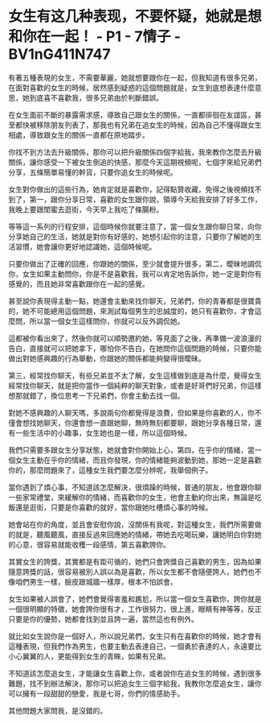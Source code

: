 # 女生有这几种表现，不要怀疑，她就是想和你在一起！ - P1 - 7情子 - BV1nG411N747

有著五種表現的女生，不需要華麗，她就想要跟你在一起，但我知道有很多兄弟，在面對喜歡的女生的時候，居然感到疑惑的這個問題就是，女生到底想表達什麼意思，她到底喜不喜歡我，很多兄弟由於判斷錯誤。

在女生面前不斷的暴露需求感，導致自己跟女生的關係，一直都徘徊在友誼區，甚至都快被移除朋友列表了，那我也有兄弟在追女生的時候，因為自己不懂得跟女生相處，導致跟女生的關係一直都在原地踏步。

你找不到方法去升級關係，那你可以把升級關係四個字給我，我來教你怎麼去升級關係，讓你感受一下被女生倒追的快感，那麼今天這期視頻呢，七個字來給兄弟們分享，五條簡單易懂的幹貨，只要你追女生的時候呢。

女生對你做出的這些行為，她肯定就是喜歡你，記得點贊收藏，免得之後視頻找不到了，第一，跟你分享日常，喜歡的女生跟你說，領導今天給我安排了好多工作，我晚上要跟閨蜜去逛街，今天早上我吃了條腸粉。

等等這一系列的行程安排，這個時候你就要注意了，當一個女生跟你聊日常，向你分享她自己的生活，她就是對你有好感的，她想引起你的注意，只要你了解她的生活習慣，她會讓你更好地認識她，這個時候呢。

只要你做出了正確的回應，你跟她的關係，至少就會提升很多，第二，曖昧地調侃你，女生如果主動問你，你是不是喜歡我，我可以肯定地告訴你，她一定是對你有感覺的，而且她非常喜歡跟你在一起的感覺。

甚至說你表現得主動一點，她還會主動來找你聊天，兄弟們，你的青春都是很寶貴的，她不可能總用這個問題，來測試每個男生的忠誠度的，她只有喜歡你，才會這麼問，所以當一個女生這樣問你，你就可以反外調侃她。

這都被你看出來了，然後你就可以順勢邀約她，等見面了之後，再準備一波浪漫的告白，直接就可以把她拿下，哪怕你不告白，在她問你這個問題的時候，只要你能做出對她感興趣的行為舉動，你跟她的關係都能夠變得很曖昧。

第三，經常找你聊天，有些兄弟並不太了解，女生這樣做到底是為什麼，覺得女生經常找你聊天，就是把你當作一個純粹的聊天對象，或者是好哥們好兄弟，你這樣想那就錯了，換位思考一下兄弟們，你會主動去找一個。

對她不感興趣的人聊天嗎，多說兩句你都覺得是浪費，但如果是你喜歡的人，你不僅會想找她聊天，你還會想一直跟她聊，無時無刻都要聊，跟她分享各種日常，還有一些生活中的小趣事，女生她也是一樣，所以這個時候。

我們只需要多跟女生分享狀態，她就會對你開始上心，第四，在乎你的情緒，當一個女生主動在乎你的情緒，而且你發現，你的情緒能夠波動到她，那她一定是喜歡你的，那麼問題來了，這種女生我們要怎麼分辨呢，我舉個例子。

當你遇到了煩心事，不知道該怎麼解決，很煩躁的時候，普通的朋友，他會跟你聊一些家常禮堂，來緩解你的情緒，而喜歡你的女生，他會主動約你出來，無論是吃飯還是逛街，只要是你喜歡的就好，當你跟她吐槽煩心事的時候。

她會站在你的角度，並且會安慰你說，沒關係有我呢，對這種女生，我們所需要做的就是，聽風聽風，直接反過來回應她的情緒，帶她去吃喝玩樂，讓她明白你對她的心意，很容易就能收穫一段感情，第五喜歡誇你。

其實女生的誇獎，其實都是有距可循的，她們只會誇獎自己喜歡的男生，因為如果隨意誇獎的話，很容易被別人誤以為是喜歡，所以女生都不會隨便誇人，她們也不像咱們男生一樣，臉皮跟城牆一樣厚，根本不怕誤會。

女生如果被人誤會了，她們會覺得害羞和尷尬，所以當一個女生喜歡你，誇你就是一個很明顯的特徵，她會誇你很有才，工作很努力，很上進，眼睛有神等等，反正只要是你的優勢，她都會找到並且誇一遍，當然這也有例外。

就比如女生說你是一個好人，所以說兄弟們，女生只有在喜歡你的時候，她才會有這種表現，但我們作為男生，也要主動去表達自己，一個勇於表達的人，永遠要比小心翼翼的人，更能得到女生的青睞，如果有兄弟。

不知道該怎麼追女生，才能讓女生喜歡上你，或者說你在追女生的時候，遇到很多難題，找不到辦法解決，那你可以把追女生三個字給我，我教你怎麼追女生，讓你可以擁有一段甜甜的戀愛，我是七哥，你們的情感助手。

其他問題大家問我，是沒錯的。